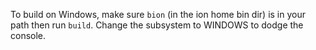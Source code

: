 To build on Windows, make sure `bion` (in the ion home bin dir) is in your path
then run `build`.
Change the subsystem to WINDOWS to dodge the console.

